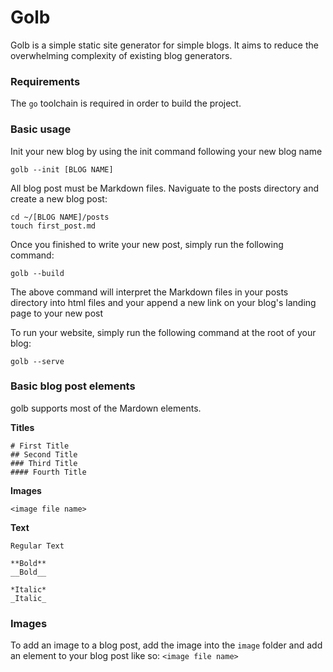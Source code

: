 # Golb

Golb is a simple static site generator for simple blogs. It aims to reduce the
overwhelming complexity of existing blog generators.

### Requirements
The `go` toolchain is required in order to build the project.

### Basic usage
Init your new blog by using the init command following your new blog name
```
golb --init [BLOG NAME]
```

All blog post must be Markdown files. Naviguate to the posts directory and
create a new blog post:
```
cd ~/[BLOG NAME]/posts
touch first_post.md
```

Once you finished to write your new post, simply run the following command:
```
golb --build
```

The above command will interpret the Markdown files in your posts
directory into html files and your append a new link on your blog's landing page
to your new post

To run your website, simply run the following command at the root of your blog:
```
golb --serve
```

### Basic blog post elements
golb supports most of the Mardown elements.

**Titles**
```
# First Title
## Second Title
### Third Title
#### Fourth Title
```

**Images**
```
<image file name>
```
**Text**
```
Regular Text

**Bold**
__Bold__

*Italic*
_Italic_
```

### Images
To add an image to a blog post, add the image into the `image` folder and add
an element to your blog post like so:
`<image file name>`
